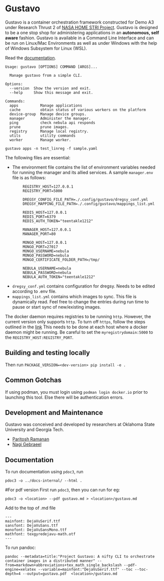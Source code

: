 # Gustavo
Gustavo is a container orchestration framework constructed for Demo A3 under Research Thrust 2 of [NASA HOME STRI Project](https://homestri.ucdavis.edu/research). 
Gustavo is designed to be a one stop shop for administering applications in an **autonomous, self aware** fashion.
Gustavo is available in a Command Line Interface and can be run on Linux/Mac Environments as well as under Windows with the help of Windows Subsystem for Linux (WSL).

Read the [documentation](https://gustavo.readthedocs.io/en/latest/).

```
Usage: gustavo [OPTIONS] COMMAND [ARGS]...

  Manage gustavo from a simple CLI.

Options:
  --version  Show the version and exit.
  --help     Show this message and exit.

Commands:
  apps          Manage applications
  cache         obtain status of various workers on the platform
  device-group  Manage device groups.
  manager       Administer the manager.
  ping          check nebula api responds
  prune         prune images.
  registry      Manage local registry.
  utils         utility commands
  worker        Manage worker.
```

```gustavo apps -n test_linreg -f sample.yaml```

The following files are essential:
   - The environment file contains the list of environment variables needed for running the manager and its allied services.
     A sample ```manager.env``` file is as follows:
```
        REGISTRY_HOST=127.0.0.1
        REGISTRY_PORT=5000
          
        DREGSY_CONFIG_FILE_PATH=./.config/gustavo/dregsy_conf.yml
        DREGSY_MAPPING_FILE_PATH=./.config/gustavo/mappings_list.yml
        
        REDIS_HOST=127.0.0.1
        REDIS_PORT=6379
        REDIS_AUTH_TOKEN="teentakle1212"
        
        MANAGER_HOST=127.0.0.1
        MANAGER_PORT=80
        
        MONGO_HOST=127.0.0.1
        MONGO_PORT=27017
        MONGO_USERNAME=nebula
        MONGO_PASSWORD=nebula
        MONGO_CERTIFICATE_FOLDER_PATH=/tmp/
        
        NEBULA_USERNAME=nebula
        NEBULA_PASSWORD=nebula
        NEBULA_AUTH_TOKEN="teentakle1212"
```
  - ```dregsy_conf.yml``` contains configuration for dregsy. Needs to be edited according to .env file.
  - ```mappings_list.yml``` contains which images to sync. This file is dynamically read. Feel free to change the entries during run time to pause or start sync of new/existing images.

The docker daemon requires registries to be running ```http```. However, the current version only supports ```http```. To turn off ```https```, follow the steps outlined in the [link](https://docs.docker.com/registry/insecure/)
This needs to be done at each host where a docker daemon might be running. Be careful to set the ```myregistrydomain:5000``` to the ```REGISTRY_HOST:REGISTRY_PORT```.

## Building and testing locally

Then run
```PACKAGE_VERSION=<dev-version> pip install -e .```

[//]: # ()
[//]: # (Use the following command from within ```Builder``` directory)

[//]: # (```python builder.py https://github.com/disys-lab/gustavo.git```)

[//]: # ()
[//]: # (There is going to be a copy located in ```Builder/temp/gustavo```)

[//]: # ()
[//]: # (If you want to rapidly test features locally you can *directly* edit the version present in ```Builder/temp/gustavo```.)

[//]: # (s)

[//]: # (Execute ```cd Builder/temp/ && yes| pip uninstall gustavo && rm -rf build```)

[//]: # ()
[//]: # (Then execute ```python setup.py bdist_wheel <current_version>-dev```)

[//]: # ()
[//]: # (Followed by ```pip install dist/gustavo-<current_version>-dev.whl```)

[//]: # ()
[//]: # (This will give you a working Gustavo installation dev version.)

## Common Gotchas
If using podman, you must login using ```podman login docker.io``` prior to launching this tool. Else there will be authentication errors.

## Development and Maintenance
Gustavo was conceived and developed by researchers at Oklahoma State University and Georgia Tech.

* [Paritosh Ramanan](https://ceat.okstate.edu/iem/people/ramanan-faculty-profile.html)
* [Nagi Gebraeel](https://www.isye.gatech.edu/users/nagi-gebraeel)

## Documentation

To run documentation using ```pdoc3```, run
```
pdoc3 -o ../docs-internal/ --html .
```

#For pdf version
First run ```pdoc3```, then you can run for eg:

```pdoc3 -o <location> --pdf gustavo.md > <location>/gustavo.md```

Add to the top of .md file 
```
---
mainfont: DejaVuSerif.ttf
sansfont: DejaVuSans.ttf
monofont: DejaVuSansMono.ttf 
mathfont: texgyredejavu-math.otf 
---
```

To run pandoc:
```
pandoc --metadata=title:"Project Gustavo: A nifty CLI to orchestrate container images in a distributed manner" --from=markdown+abbreviations+tex_math_single_backslash --pdf-engine=xelatex --variable=mainfont:"DejaVuSerif.ttf" --toc --toc-depth=4 --output=gustavo.pdf  <location>/gustavo.md
```

